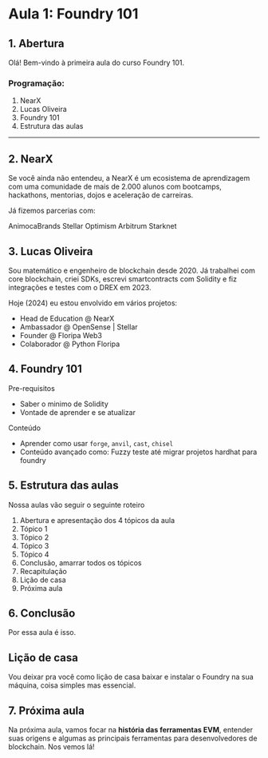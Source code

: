 # Aula 1: **Foundry 101**

## 1. Abertura

Olá! Bem-vindo à primeira aula do curso Foundry 101.

### Programação:

1. NearX
2. Lucas Oliveira
3. Foundry 101
4. Estrutura das aulas

---

## 2. NearX

Se você ainda não entendeu, a NearX é um ecosistema de aprendizagem com uma comunidade de mais de 2.000 alunos com bootcamps, hackathons, mentorias, dojos e aceleração de carreiras.

Já fizemos parcerias com:

AnimocaBrands
Stellar
Optimism
Arbitrum
Starknet

## 3. Lucas Oliveira

Sou matemático e engenheiro de blockchain desde 2020. Já trabalhei com core blockchain, criei SDKs, escrevi smartcontracts com Solidity e fiz integrações e testes com o DREX em 2023.

Hoje (2024) eu estou envolvido em vários projetos:

- Head de Education @ NearX
- Ambassador @ OpenSense | Stellar
- Founder @ Floripa Web3
- Colaborador @ Python Floripa

## 4. Foundry 101

Pre-requisitos

- Saber o minimo de Solidity
- Vontade de aprender e se atualizar

Conteúdo

- Aprender como usar `forge`, `anvil`, `cast`, `chisel`
- Conteúdo avançado como: Fuzzy teste até migrar projetos hardhat para foundry

## 5. Estrutura das aulas

Nossa aulas vão seguir o seguinte roteiro

1. Abertura e apresentação dos 4 tópicos da aula
2. Tópico 1
3. Tópico 2
4. Tópico 3
5. Tópico 4
6. Conclusão, amarrar todos os tópicos
7. Recapitulação
8. Lição de casa
9. Próxima aula

## 6. Conclusão

Por essa aula é isso.

## Lição de casa

Vou deixar pra você como lição de casa baixar e instalar o Foundry na sua máquina, coisa simples mas essencial.

## 7. Próxima aula

Na próxima aula, vamos focar na **história das ferramentas EVM**, entender suas origens e algumas as principais ferramentas para desenvolvedores de blockchain. Nos vemos lá!
